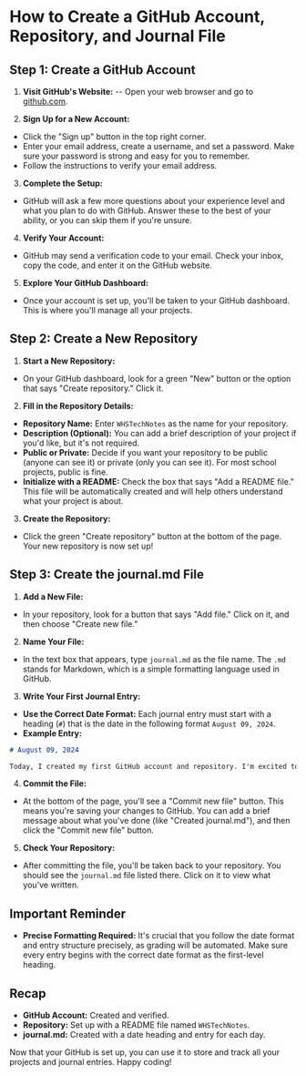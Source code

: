 # How to Create a GitHub Account, Repository, and Journal File

## Step 1: Create a GitHub Account

1. **Visit GitHub's Website:**
-- Open your web browser and go to [github.com](https://github.com/).

2. **Sign Up for a New Account:**
- Click the "Sign up" button in the top right corner.
- Enter your email address, create a username, and set a password. Make sure your password is strong and easy for you to remember.
- Follow the instructions to verify your email address.

3. **Complete the Setup:**
- GitHub will ask a few more questions about your experience level and what you plan to do with GitHub. Answer these to the best of your ability, or you can skip them if you're unsure.

4. **Verify Your Account:**
- GitHub may send a verification code to your email. Check your inbox, copy the code, and enter it on the GitHub website.

5. **Explore Your GitHub Dashboard:**
- Once your account is set up, you'll be taken to your GitHub dashboard. This is where you'll manage all your projects.

## Step 2: Create a New Repository

1. **Start a New Repository:**
- On your GitHub dashboard, look for a green "New" button or the option that says "Create repository." Click it.

2. **Fill in the Repository Details:**
- **Repository Name:** Enter `WHSTechNotes` as the name for your repository.
- **Description (Optional):** You can add a brief description of your project if you'd like, but it's not required.
- **Public or Private:** Decide if you want your repository to be public (anyone can see it) or private (only you can see it). For most school projects, public is fine.
- **Initialize with a README:** Check the box that says "Add a README file." This file will be automatically created and will help others understand what your project is about.

3. **Create the Repository:**
- Click the green "Create repository" button at the bottom of the page. Your new repository is now set up!

## Step 3: Create the journal.md File

1. **Add a New File:**
- In your repository, look for a button that says "Add file." Click on it, and then choose "Create new file."

2. **Name Your File:**
- In the text box that appears, type `journal.md` as the file name. The `.md` stands for Markdown, which is a simple formatting language used in GitHub.

3. **Write Your First Journal Entry:**
- **Use the Correct Date Format:** Each journal entry must start with a heading (`#`) that is the date in the following format `August 09, 2024`.
- **Example Entry:**

```markdown
# August 09, 2024

Today, I created my first GitHub account and repository. I'm excited to start using GitHub for my projects!
```

4. **Commit the File:**
- At the bottom of the page, you'll see a "Commit new file" button. This means you're saving your changes to GitHub. You can add a brief message about what you've done (like "Created journal.md"), and then click the "Commit new file" button.

5. **Check Your Repository:**
- After committing the file, you'll be taken back to your repository. You should see the `journal.md` file listed there. Click on it to view what you've written.

## Important Reminder

- **Precise Formatting Required:** It's crucial that you follow the date format and entry structure precisely, as grading will be automated. Make sure every entry begins with the correct date format as the first-level heading.

## Recap

- **GitHub Account:** Created and verified.
- **Repository:** Set up with a README file named `WHSTechNotes`.
- **journal.md:** Created with a date heading and entry for each day.

Now that your GitHub is set up, you can use it to store and track all your projects and journal entries. Happy coding!
